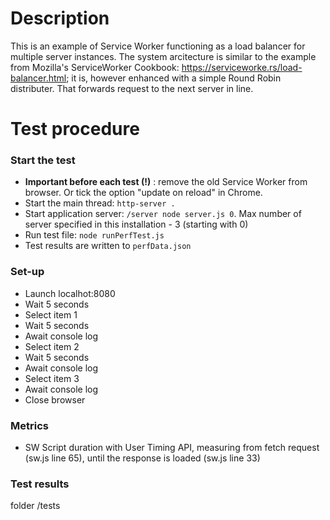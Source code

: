 # Description
This is an example of Service Worker functioning as a load balancer for multiple server instances. The system arcitecture is similar to the example from Mozilla's ServiceWorker Cookbook: https://serviceworke.rs/load-balancer.html; it is, however enhanced with a simple Round Robin distributer. That forwards request to the next server in line.  

# Test procedure
### Start the test
- __Important before each test (!)__ : remove the old Service Worker from browser. Or tick the option "update on reload" in Chrome. 
- Start the main thread: `http-server .`
- Start application server: `/server node server.js 0`. Max number of server specified in this installation - 3 (starting with 0)
- Run test file: `node runPerfTest.js`
- Test results are written to `perfData.json`

### Set-up
- Launch localhot:8080
- Wait 5 seconds
- Select item 1
- Wait 5 seconds
- Await console log
- Select item 2
- Wait 5 seconds
- Await console log
- Select item 3
- Await console log
- Close browser

### Metrics
- SW Script duration with User Timing API, measuring from fetch request (sw.js line 65), until the response is loaded (sw.js line 33)

### Test results
folder /tests
